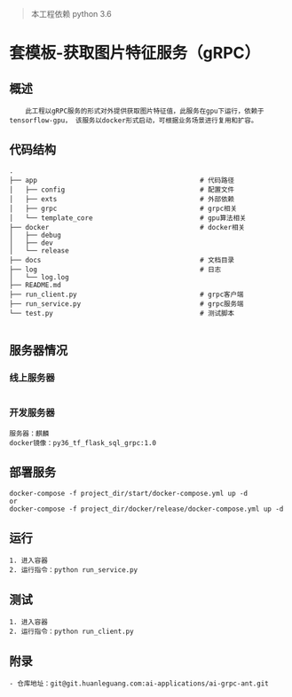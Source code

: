 > 本工程依赖 python 3.6

# 套模板-获取图片特征服务（gRPC）


## 概述
```shell
    此工程以gRPC服务的形式对外提供获取图片特征值，此服务在gpu下运行，依赖于tensorflow-gpu， 该服务以docker形式启动，可根据业务场景进行复用和扩容。
```


## 代码结构

```shell
.
├── app                                         # 代码路径
│   ├── config                                  # 配置文件  
│   ├── exts                                    # 外部依赖
│   ├── grpc                                    # grpc相关
│   └── template_core                           # gpu算法相关
├── docker                                      # docker相关
│   ├── debug
│   ├── dev
│   └── release
├── docs                                        # 文档目录
├── log                                         # 日志
│   └── log.log
├── README.md
├── run_client.py                               # grpc客户端
├── run_service.py                              # grpc服务端
└── test.py                                     # 测试脚本


```


## 服务器情况
### 线上服务器
```
```
### 开发服务器
```shell
服务器：麒麟
docker镜像：py36_tf_flask_sql_grpc:1.0

```
## 部署服务
```shell
docker-compose -f project_dir/start/docker-compose.yml up -d
or
docker-compose -f project_dir/docker/release/docker-compose.yml up -d
```

## 运行
```shell
1. 进入容器
2. 运行指令：python run_service.py
```

## 测试
```shell
1. 进入容器
2. 运行指令：python run_client.py
```

## 附录
```shell
- 仓库地址：git@git.huanleguang.com:ai-applications/ai-grpc-ant.git
```

